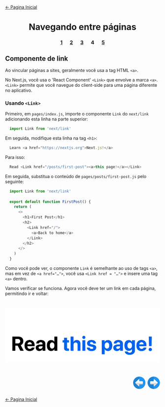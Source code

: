 [← Pagina Inicial](../../../README.md#basico)

<h1 align="center">Navegando entre páginas</h1>

<h3 align="center">
<a href="./1.md" style="margin:0 10px;">1</a>
<a href="./2.md" style="margin:0 10px;">2</a>
<a href="./3.md" style="margin:0 10px;">3</a>
<spam style="margin:0 10px;">4</spam>
<a href="./5.md" style="margin:0 10px;">5</a>
</h3>

## Componente de link

Ao vincular páginas a sites, geralmente você usa a tag HTML `<a>`.

No Next.js, você usa o 'React Component' `<Link>` que envolve a marca `<a>`. `<Link>` permite que você navegue do client-side para uma página diferente no aplicativo.

### Usando `<Link>`

Primeiro, em `pages/index.js`, importe o componente `Link` do `next/link` adicionando esta linha na parte superior:

```javascript
  import Link from 'next/link'
```

Em seguida, modifique esta linha na tag `<h1>`:

```javascript
  Learn <a href="https://nextjs.org">Next.js!</a>
```

Para isso:

```javascript
  Read <Link href="/posts/first-post"><a>this page!</a></Link>
```

Em seguida, substitua o conteúdo de `pages/posts/first-post.js` pelo seguinte:

```javascript
  import Link from 'next/link'

  export default function FirstPost() {
    return (
      <>
        <h1>First Post</h1>
        <h2>
          <Link href="/">
            <a>Back to home</a>
          </Link>
        </h2>
      </>
    )
  }
```

Como você pode ver, o componente `Link` é semelhante ao uso de tags `<a>`, mas em vez de `<a href="…">`, você usa `<Link href = "…">` e insere uma tag `<a>` dentro.

Vamos verificar se funciona. Agora você deve ter um link em cada página, permitindo ir e voltar:

<h1 align="center"><img src="../../../images/links.gif"></h1>

<h1 align="right">
<a href="./3.md"><img src="../../../images/previous-arrow.svg" alt="next-arrow" width="40px"></a>
<a href="./5.md"><img src="../../../images/next-arrow.svg" alt="next-arrow" width="40px"></a>
</h1>

[← Pagina Inicial](../../../README.md#basico)